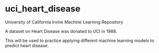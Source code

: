 # uci_heart_disease
University of California Irvine Machine Learning Repository

A dataset on Heart Disease was donated to UCI in 1988.

This will be used to practice applying different machine learning models to predict heart disease.
